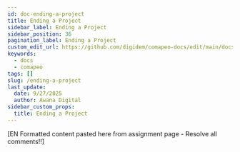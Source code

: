 ```yaml
---
id: doc-ending-a-project
title: Ending a Project
sidebar_label: Ending a Project
sidebar_position: 36
pagination_label: Ending a Project
custom_edit_url: https://github.com/digidem/comapeo-docs/edit/main/docs/ending-a-project.md
keywords:
  - docs
  - comapeo
tags: []
slug: /ending-a-project
last_update:
  date: 9/27/2025
  author: Awana Digital
sidebar_custom_props:
  title: Ending a Project
---
```


[EN Formatted content pasted here from assignment page - Resolve all comments!!]

